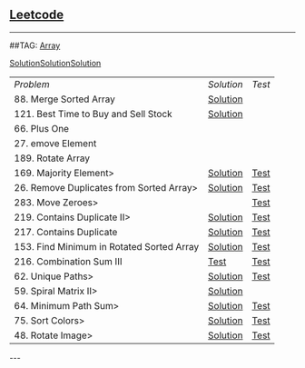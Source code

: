 ## [Leetcode](https://leetcode.com/)

---
##TAG: [Array](https://leetcode.com/tag/array/) 
<table>
<tbody>
<tr><td><em>Problem</em></td><td><em>Solution</em></td><td><em>Test</em></td></tr>

<tr><td>88. Merge Sorted Array</td><td><a href="https://github.com/fwensen/Leetcode/blob/master/src/com/vincent/array/MergeSortedArray.java">Solution</a></td></tr>
<tr><td>121. Best Time to Buy and Sell Stock</td><td><a href="https://github.com/fwensen/Leetcode/blob/master/src/com/vincent/array/BestTimeToSellStock.java">Solution</a></td></tr>
<tr><td>66. Plus One</td><a href="https://github.com/fwensen/Leetcode/blob/master/src/com/vincent/array/PlusOne.java">Solution</a></tr>
<tr><td>27. emove Element</td><a href="https://github.com/fwensen/Leetcode/blob/master/src/com/vincent/array/RemoveElements.java">Solution</a></tr>
<tr><td>189. Rotate Array</td><a href="https://github.com/fwensen/Leetcode/blob/master/src/com/vincent/array/RotateArray.java">Solution</a></tr>
<tr><td>169. Majority Element></td><td><a href="https://github.com/fwensen/Leetcode/blob/master/src/com/vincent/array/MajorityElement.java">Solution</a></td> <td><a href="https://github.com/fwensen/Leetcode/blob/master/test/com/vincent/array/TestMajorityElement.java">Test</a></td></tr>
<tr><td>26. Remove Duplicates from Sorted Array></td><td><a href="https://github.com/fwensen/Leetcode/blob/master/src/com/vincent/array/RemoveDuplicatesFromSortedArray.java">Solution</a></td><td><a href="https://github.com/fwensen/Leetcode/blob/master/test/com/vincent/array/TestRemoveDuplicatesFromSortedArray.java">Test</a></td></tr>
<tr><td>283. Move Zeroes></td><td><a href="https://github.com/fwensen/Leetcode/blob/master/src/com/vincent/array/MoveZeros.java"></a></td><td> <a href="https://github.com/fwensen/Leetcode/blob/master/test/com/vincent/array/TestMoveZeros.java">Test</a></td></tr>
<tr><td>219. Contains Duplicate II></td><td><a href="https://github.com/fwensen/Leetcode/blob/master/src/com/vincent/array/ContainsDuplicate2.java">Solution</a></td> <td> <a href="https://github.com/fwensen/Leetcode/blob/master/test/com/vincent/array/TestContainsDuplicate2.java">Test</a></td></tr>
<tr><td>217. Contains Duplicate</td> <td><a href="https://github.com/fwensen/Leetcode/blob/master/src/com/vincent/array/ContainsDuplicate.java">Solution</a></td><td><a href="https://github.com/fwensen/Leetcode/blob/master/test/com/vincent/array/ContainDuplicateTest.java">Test</a></td></tr>
<tr><td>153. Find Minimum in Rotated Sorted Array</td><td><a href="https://github.com/fwensen/Leetcode/blob/master/src/com/vincent/array/FindMinimuminRotatedSortedArray.java">Solution</a></td> <td><a href="https://github.com/fwensen/Leetcode/blob/master/test/com/vincent/array/FindMinimuminRotatedSortedArrayTest.java">Test</a></td></tr>
<tr><td>216. Combination Sum III</td><td><a href="https://github.com/fwensen/Leetcode/blob/master/src/com/vincent/array/CombinationSumIII.java">Test</a></td><td><a href="https://github.com/fwensen/Leetcode/blob/master/test/com/vincent/array/CombinationSumIIITest.java">Test</a></td></tr>
<tr><td>62. Unique Paths></td><td><a href="https://github.com/fwensen/Leetcode/blob/master/src/com/vincent/array/UniquePaths.java">Solution</a></td><td><a href= "https://github.com/fwensen/Leetcode/blob/master/test/com/vincent/array/TestUniquePaths.java">Test</a></td></tr>
<tr><td>59. Spiral Matrix II></td><td><a href= "https://github.com/fwensen/Leetcode/blob/master/src/com/vincent/array/SpiralMatrixII.java">Solution</a></td></tr>
<tr><td>64. Minimum Path Sum></td><td><a href="https://github.com/fwensen/Leetcode/blob/master/src/com/vincent/array/MinimumPathSum.java">Solution</a></td> <td><a href="https://github.com/fwensen/Leetcode/blob/master/test/com/vincent/array/MinimumPathSumTest.java">Test</a></td></tr>
<tr><td>75. Sort Colors></td><td> <a href="https://github.com/fwensen/Leetcode/blob/master/src/com/vincent/array/SortColors.java">Solution</a></td><td><a href="https://github.com/fwensen/Leetcode/blob/master/test/com/vincent/array/SortColorsTest.java">Test</a></td></tr>
<tr><td>48. Rotate Image></td><td> <a href="https://github.com/fwensen/Leetcode/blob/master/src/com/vincent/array/RotateImage.java">Solution</a></td><td><a href="https://github.com/fwensen/Leetcode/blob/master/test/com/vincent/array/RotateImageTest.java">Test</a></td></tr>


</tbody>
</table>
---